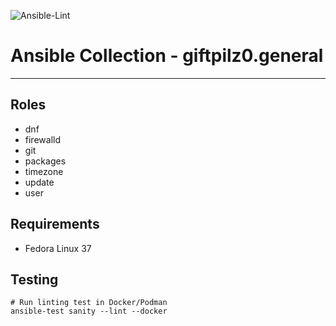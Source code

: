 ![Ansible-Lint](https://github.com/giftpilz0/ansible-collection-general/actions/workflows/ci.yml/badge.svg)

# Ansible Collection - giftpilz0.general

______________________________________________________________________

## Roles

- dnf
- firewalld
- git
- packages
- timezone
- update
- user

## Requirements

- Fedora Linux 37

## Testing

```
# Run linting test in Docker/Podman
ansible-test sanity --lint --docker
```
